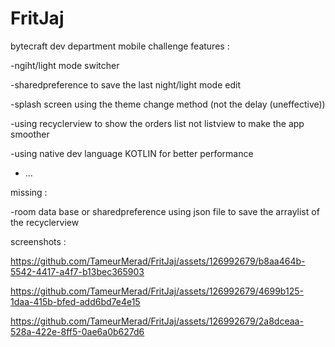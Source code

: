 # FritJaj
bytecraft dev department mobile challenge 
features : 


-ngiht/light mode switcher


-sharedpreference to save the last night/light mode edit


-splash screen using the theme change method (not the delay (uneffective)) 


-using recyclerview to show the orders list not listview to make the app smoother 


-using native dev language KOTLIN for better performance 


- ...


missing :


-room data base or sharedpreference using json file to save the arraylist of the recyclerview




screenshots : 




https://github.com/TameurMerad/FritJaj/assets/126992679/b8aa464b-5542-4417-a4f7-b13bec365903




https://github.com/TameurMerad/FritJaj/assets/126992679/4699b125-1daa-415b-bfed-add6bd7e4e15



https://github.com/TameurMerad/FritJaj/assets/126992679/2a8dceaa-528a-422e-8ff5-0ae6a0b627d6


